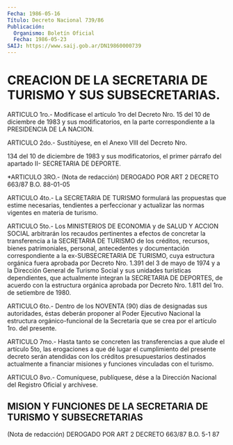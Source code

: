 ```yaml
---
Fecha: 1986-05-16
Título: Decreto Nacional 739/86
Publicación:
  Organismo: Boletín Oficial
  Fecha: 1986-05-23
SAIJ: https://www.saij.gob.ar/DN19860000739
---
```

# CREACION DE LA SECRETARIA DE TURISMO Y SUS SUBSECRETARIAS.

<a id="1"></a>
ARTICULO  1ro.- Modifícase el artículo 1ro del Decreto Nro. 15 del 10 de diciembre  de  1983  y  sus  modificatorios,  en la parte correspondiente a la PRESIDENCIA DE LA NACION.

<a id="2"></a>
ARTICULO  2do.- Sustitúyese, en el Anexo VIII del Decreto Nro.

134 del  10 de diciembre  de  1983  y sus modificatorios, el primer párrafo del apartado II- SECRETARIA DE DEPORTE.

<a id="3"></a>
*ARTICULO 3RO.- (Nota de redacción) DEROGADO POR ART 2 DECRETO 663/87  B.O. 88-01-05

<a id="4"></a>
ARTICULO  4to.-  La  SECRETARIA  DE  TURISMO  formulará  las propuestas  que  estime  necesarias,  tendientes  a  perfeccionar y actualizar    las   normas  vigentes  en  materia  de  turismo.

<a id="5"></a>
ARTICULO 5to.- Los MINISTERIOS DE ECONOMIA y de SALUD Y ACCION SOCIAL  arbitrarán  los recaudos pertinentes a efectos de concretar la  transferencia a la  SECRETARIA  DE  TURISMO  de  los  créditos, recursos,    bienes    patrimoniales,    personal,  antecedentes  y documentación  correspondiente  a la ex-SUBSECRETARIA  DE  TURISMO, cuya estructura orgánica  fuera aprobada  por  Decreto  Nro.  1.391 del 3 de mayo de 1974 y a la Dirección General de Turismo Social  y sus  unidades  turísticas dependientes, que actualmente integran la SECRETARIA DE DEPORTES,  de  acuerdo  con  la  estructura  orgánica aprobada  por Decreto Nro. 1.811 del 1ro. de setiembre de 1980.

<a id="6"></a>
ARTICULO  6to.-  Dentro de los NOVENTA (90) días de designadas sus  autoridades,    éstas  deberán  proponer  al  Poder  Ejecutivo Nacional la estructura  orgánico-funcional  de la Secretaría que se crea por el artículo 1ro. del presente.

<a id="7"></a>
ARTICULO  7mo.-  Hasta tanto se concreten las transferencias a que alude  el artículo  5to,  las  erogaciones  a  que  dé lugar el cumplimiento     del  presente  decreto  serán  atendidas  con  los créditos  presupuestarios    destinados   actualmente  a  financiar misiones y funciones vinculadas con el turismo.

<a id="8"></a>
ARTICULO  8vo.-  Comuníquese,  publíquese, dése a la Dirección Nacional del Registro Oficial y archívese.

## MISION  Y  FUNCIONES  DE  LA SECRETARIA DE TURISMO Y SUBSECRETARIAS

<a id="1"></a>
(Nota de redacción) DEROGADO POR ART 2 DECRETO 663/87 B.O. 5-1 87